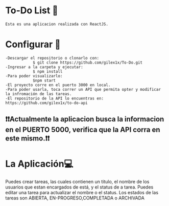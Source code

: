 # To-Do List 📆
    Esta es una aplicacion realizada con ReactJS.
# Configurar 🧷
    -Descargar el repositorio o clonarlo con:
                $ git clone https://github.com/gilex1x/To-Do.git
    -Ingresar a la carpeta y ejecutar:
                $ npm install
    -Para poder visualizarlo:
                $npm start
    -El proyecto corre en el puerto 3000 en local.
    -Para poder usarla, toca correr un API que permita opter y modificar la infromación de las tareas.
    -El repositorio de la API lo encuentras en: https://github.com/gilex1x/to-do-api
   ## ❗❗Actualmente la aplicacion busca la informacion en el PUERTO 5000, verifica que la API corra en este mismo.❗❗
# La Aplicación💻   
   Puedes crear tareas, las cuales contienen un titulo, el nombre de los usuarios que estan encargados de está, y el status de a tarea.
   Puedes editar una tarea para actualizar el nombre o el status.
   Los estados de las tareas son ABIERTA, EN-PROGRESO,COMPLETADA o ARCHIVADA




